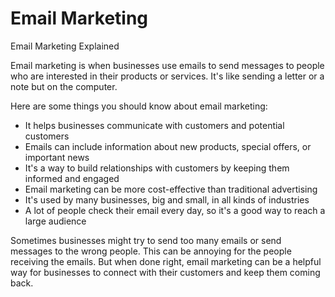 # Email Marketing

Email Marketing Explained

Email marketing is when businesses use emails to send messages to people who are interested in their products or services. It's like sending a letter or a note but on the computer. 

Here are some things you should know about email marketing:

- It helps businesses communicate with customers and potential customers
- Emails can include information about new products, special offers, or important news
- It's a way to build relationships with customers by keeping them informed and engaged
- Email marketing can be more cost-effective than traditional advertising
- It's used by many businesses, big and small, in all kinds of industries
- A lot of people check their email every day, so it's a good way to reach a large audience

Sometimes businesses might try to send too many emails or send messages to the wrong people. This can be annoying for the people receiving the emails. But when done right, email marketing can be a helpful way for businesses to connect with their customers and keep them coming back.
